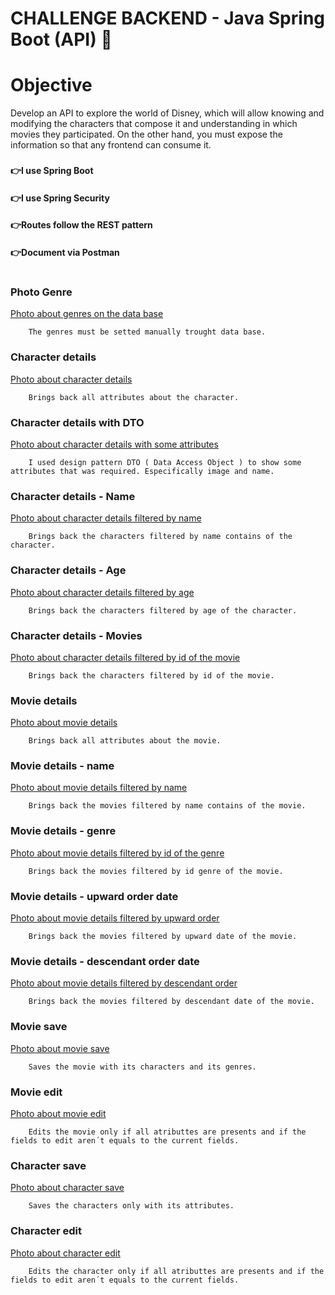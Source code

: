 # CHALLENGE BACKEND - Java Spring Boot (API) 🚀

# Objective

Develop an API to explore the world of Disney, which will allow knowing and modifying the characters that
compose it and understanding in which movies they participated. On the other hand, you must expose the
information so that any frontend can consume it.

###
#### 👉I use Spring Boot
#### 👉I use Spring Security
#### 👉Routes follow the REST pattern
#### 👉Document via Postman
#
### Photo Genre


[Photo about genres on the data base](https://github.com/VaneMedina/ChallengeAlkemyDisney/blob/master/DocumentacionFilesChallengeAlkemy/DB.png)

        The genres must be setted manually trought data base.

### Character details


[Photo about character details](https://github.com/VaneMedina/ChallengeAlkemyDisney/blob/master/DocumentacionFilesChallengeAlkemy/CharacterDetails.png)

        Brings back all attributes about the character.

### Character details with DTO


[Photo about character details with some attributes](https://github.com/VaneMedina/ChallengeAlkemyDisney/blob/master/DocumentacionFilesChallengeAlkemy/Characters.png)

        I used design pattern DTO ( Data Access Object ) to show some attributes that was required. Especifically image and name.


### Character details - Name


[Photo about character details filtered by name](https://github.com/VaneMedina/ChallengeAlkemyDisney/blob/master/DocumentacionFilesChallengeAlkemy/CharacterDetails-name.png)

        Brings back the characters filtered by name contains of the character.

### Character details - Age


[Photo about character details filtered by age](https://github.com/VaneMedina/ChallengeAlkemyDisney/blob/master/DocumentacionFilesChallengeAlkemy/CharacterDetails-age.png)

        Brings back the characters filtered by age of the character.

### Character details - Movies


[Photo about character details filtered by id of the movie](https://github.com/VaneMedina/ChallengeAlkemyDisney/blob/master/DocumentacionFilesChallengeAlkemy/CharacterDetails-movies.png)

        Brings back the characters filtered by id of the movie.

### Movie details


[Photo about movie details](https://github.com/VaneMedina/ChallengeAlkemyDisney/blob/master/DocumentacionFilesChallengeAlkemy/MovieDetails.png)

        Brings back all attributes about the movie.

### Movie details - name


[Photo about movie details filtered by name](https://github.com/VaneMedina/ChallengeAlkemyDisney/blob/master/DocumentacionFilesChallengeAlkemy/MovieDetails-name.png)

        Brings back the movies filtered by name contains of the movie.

### Movie details - genre


[Photo about movie details filtered by id of the genre](https://github.com/VaneMedina/ChallengeAlkemyDisney/blob/master/DocumentacionFilesChallengeAlkemy/MovieDetails-genre.png)

        Brings back the movies filtered by id genre of the movie.

### Movie details - upward order date


[Photo about movie details filtered by upward order](https://github.com/VaneMedina/ChallengeAlkemyDisney/blob/master/DocumentacionFilesChallengeAlkemy/MovieDetails-orderASC.png)

        Brings back the movies filtered by upward date of the movie.

### Movie details - descendant order date


[Photo about movie details filtered by descendant order](https://github.com/VaneMedina/ChallengeAlkemyDisney/blob/master/DocumentacionFilesChallengeAlkemy/MovieDetails-orderDESC.png)

        Brings back the movies filtered by descendant date of the movie.

### Movie save


[Photo about movie save](https://github.com/VaneMedina/ChallengeAlkemyDisney/blob/master/DocumentacionFilesChallengeAlkemy/SaveMovie.png)

        Saves the movie with its characters and its genres.

### Movie edit


[Photo about movie edit](https://github.com/VaneMedina/ChallengeAlkemyDisney/blob/master/DocumentacionFilesChallengeAlkemy/MovieDetails-editSuccess.png)

        Edits the movie only if all atributtes are presents and if the fields to edit aren´t equals to the current fields.


### Character save


[Photo about character save](https://github.com/VaneMedina/ChallengeAlkemyDisney/blob/master/DocumentacionFilesChallengeAlkemy/SaveCharacter.png)

        Saves the characters only with its attributes.

### Character edit


[Photo about character edit](https://github.com/VaneMedina/ChallengeAlkemyDisney/blob/master/DocumentacionFilesChallengeAlkemy/CharacterDetails-editSuccess.png)

        Edits the character only if all atributtes are presents and if the fields to edit aren´t equals to the current fields.
